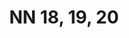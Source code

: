 ---
title: "NN 18, 19, 20"
plant-name: "NN 18, 19, 20"
plant-number: "18_19_20"
plant-xml: "/assets/xml/plant18_19_20.xml"
plant-img1: "/assets/img/plant18_19_20_verso.jpg"
plant-img2: "/assets/img/plant18_19_20.jpg"
plant-title: "NN 18, 19, 20"
plant-taxon-link: ""
plant-taxon-link: ""
layout: single-xml
---